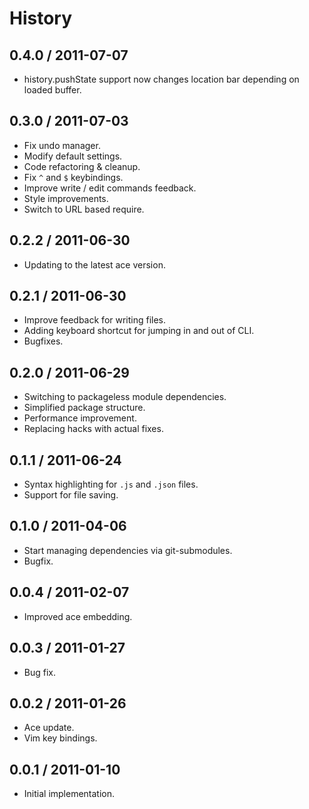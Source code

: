 # History #

## 0.4.0 / 2011-07-07 ##

  - history.pushState support now changes location bar depending on loaded
    buffer.

## 0.3.0 / 2011-07-03 ##

  - Fix undo manager.
  - Modify default settings.
  - Code refactoring & cleanup.
  - Fix `^` and `$` keybindings.
  - Improve write / edit commands feedback.
  - Style improvements.
  - Switch to URL based require.

## 0.2.2 / 2011-06-30 ##

  - Updating to the latest ace version.

## 0.2.1 / 2011-06-30 ##

  - Improve feedback for writing files.
  - Adding keyboard shortcut for jumping in and out of CLI.
  - Bugfixes.

## 0.2.0 / 2011-06-29 ##

  - Switching to packageless module dependencies.
  - Simplified package structure.
  - Performance improvement.
  - Replacing hacks with actual fixes.

## 0.1.1 / 2011-06-24 ##

  - Syntax highlighting for `.js` and `.json` files.
  - Support for file saving.

## 0.1.0 / 2011-04-06 ##

  - Start managing dependencies via git-submodules.
  - Bugfix.

## 0.0.4 / 2011-02-07 ##

  - Improved ace embedding.

## 0.0.3 / 2011-01-27 ##

  - Bug fix.

## 0.0.2 / 2011-01-26 ##

  - Ace update.
  - Vim key bindings.

## 0.0.1 / 2011-01-10 ##

  - Initial implementation.
